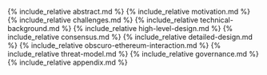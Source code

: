 {% include_relative abstract.md %}
{% include_relative motivation.md %}
{% include_relative challenges.md %}
{% include_relative technical-background.md %}
{% include_relative high-level-design.md %}
{% include_relative consensus.md %}
{% include_relative detailed-design.md %}
{% include_relative obscuro-ethereum-interaction.md %}
{% include_relative threat-model.md %}
{% include_relative governance.md %}
{% include_relative appendix.md %}
